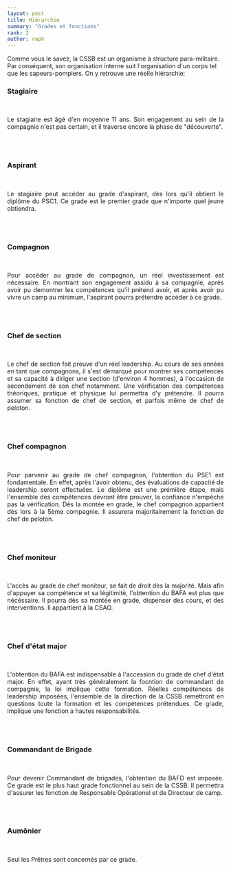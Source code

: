 ```yaml
---
layout: post
title: Hiérarchie
summary: "Grades et fonctions"
rank: 2
author: raph
---
```


Comme vous le savez, la CSSB est un organisme à structure para-militaire. Par conséquent, son organisation interne suit l'organisation d'un corps tel que les sapeurs-pompiers. On y retrouve une réelle hiérarchie:


### Stagiaire
<br>
<div align="justify">

Le stagiaire est âgé d'en moyenne 11 ans. Son engagement au sein de la compagnie n'est pas certain, et il traverse encore la phase de "découverte". 

</div>
<br>
<br>

### Aspirant
<br>
<div align="justify">

Le stagiaire peut accéder au grade  d'aspirant, dès lors qu'il obtient le diplôme du PSC1. Ce grade est le premier grade que n'importe quel jeune obtiendra.

</div>
<br>
<br>

### Compagnon
<br>
<div align="justify">

Pour accéder au grade de compagnon, un réel investissement est nécessaire. En montrant son engagement assidu à sa compagnie, après avoir pu demontrer les compétences qu'il prétend avoir, et après avoir pu vivre un camp au minimum, l'aspirant pourra prétendre accéder à ce grade.

</div>
<br>
<br>

### Chef de section
<br>
<div align="justify">

Le chef de section fait preuve d'un réel leadership. Au cours de ses années en tant que compagnons, il s'est démarqué pour montrer ses compétences et sa capacité à diriger une section (d'environ 4 hommes), à l'occasion de secondement de son chef notamment. Une vérification des compétences théoriques, pratique et physique lui permettra d'y prétendre. Il pourra assumer sa fonction de chef de section, et parfois même de chef de peloton.

</div>
<br>
<br>

### Chef compagnon
<br>
<div align="justify">

Pour parvenir au grade de chef compagnon, l'obtention du PSE1 est fondamentale. En effet, après l'avoir obtenu, des évaluations de capacité de leadership seront effectuées. Le diplôme est une prémière étape, mais l'ensemble des compétences devront être prouver, la confiance n'empêche pas la vérification. Dès la montée en grade, le chef compagnon appartient dès lors à la 5ème compagnie. Il assurera majoritairement la fonction de chef de peloton.

</div>
<br>
<br>

### Chef moniteur 
<br>
<div align="justify">

L'accès au grade de chef moniteur, se fait de droit dès la majorité. Mais afin d'appuyer sa compétence et sa légitimité, l'obtention du BAFA est plus que nécéssaire. Il pourra dès sa montée en grade, dispenser des cours, et des interventions. Il appartient à la CSAO.

</div>
<br>
<br>

### Chef d'état major
<br>
<div align="justify">

L'obtention du BAFA est indispensable à l'accession du grade de chef d'état major. En effet, ayant très généralement la focntion de commandant de compagnie, la loi implique cette formation. Réelles compétences de leadership imposées, l'ensemble de la direction de la CSSB remettront en questions toute la formation et les compétences prétendues. Ce grade, implique une fonction a hautes responsabilités.

</div>
<br>
<br>

### Commandant de Brigade
<br>
<div align="justify">

Pour devenir Commandant de brigades, l'obtention du BAFD est imposée. Ce grade est le plus haut grade fonctionnel au sein de la CSSB. Il permettra d'assurer les fonction de Responsable Opérationel et de Directeur de camp. 

</div>
<br>
<br>

### Aumônier
<br>
<div align="justify">

Seul les Prêtres sont concernés par ce grade.